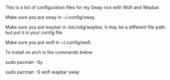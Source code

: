 
This is a list of configuration files for my Sway rice with Wofi and Waybar.

Make sure you put sway in ~/.config/sway.

Make sure you put waybar in /etc/xdg/waybar, it may be a different file path but put it in your config file.

Make sure you put wofi in ~/.config/wofi.

To install on arch is the commands below

sudo pacman -Sy

sudo pacman -S wofi waybar sway
